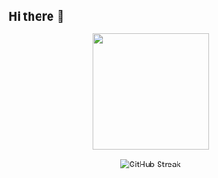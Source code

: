 ## Hi there 👋

<p align="center">
  <img height="207em" src="https://github-readme-stats.vercel.app/api?username=yanjing19989&show_icons=true&theme=github_dark" align = "center"/>
  <br></br>
  <img src="https://streak-stats.demolab.com?user=yanjing19989&theme=github-dark-blue" alt="GitHub Streak" />
</p>

<!--[![Top Langs](https://github-readme-stats.vercel.app/api/top-langs/?username=yanjing19989&layout=compact&theme=github_dark)](https://github.com/anuraghazra/github-readme-stats)

[![Anurag's GitHub stats](https://github-readme-stats.vercel.app/api?username=yanjing19989&show_icons=true&theme=github_dark)](https://github.com/anuraghazra/github-readme-stats)

[![GitHub Streak](https://streak-stats.demolab.com/?user=yanjing19989&theme=github-dark-blue)](https://git.io/streak-stats)
-->

<!--
**yanjing19989/yanjing19989** is a ✨ _special_ ✨ repository because its `README.md` (this file) appears on your GitHub profile.

Here are some ideas to get you started:

- 🔭 I’m currently working on ...
- 🌱 I’m currently learning ...
- 👯 I’m looking to collaborate on ...
- 🤔 I’m looking for help with ...
- 💬 Ask me about ...
- 📫 How to reach me: ...
- 😄 Pronouns: ...
- ⚡ Fun fact: ...
-->

